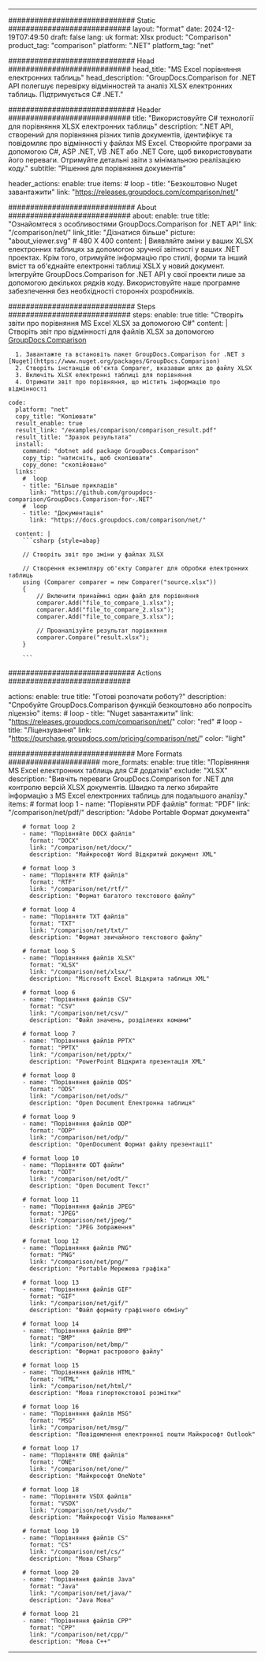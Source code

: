 
---
############################# Static ############################
layout: "format"
date:  2024-12-19T07:49:50
draft: false
lang: uk
format: Xlsx
product: "Comparison"
product_tag: "comparison"
platform: ".NET"
platform_tag: "net"

############################# Head ############################
head_title: "MS Excel порівняння електронних таблиць"
head_description: "GroupDocs.Comparison for .NET API полегшує перевірку відмінностей та аналіз XLSX електронних таблиць. Підтримується C# .NET."

############################# Header ############################
title: "Використовуйте C# технології для порівняння XLSX електронних таблиць" 
description: ".NET API, створений для порівняння різних типів документів, ідентифікує та повідомляє про відмінності у файлах MS Excel. Створюйте програми за допомогою C#, ASP .NET, VB .NET або .NET Core, щоб використовувати його переваги. Отримуйте детальні звіти з мінімальною реалізацією коду."
subtitle: "Рішення для порівняння документів" 

header_actions:
  enable: true
  items:
    #  loop
    - title: "Безкоштовно Nuget завантажити"
      link: "https://releases.groupdocs.com/comparison/net/"
      
############################# About ############################
about:
    enable: true
    title: "Ознайомтеся з особливостями GroupDocs.Comparison for .NET API"
    link: "/comparison/net/"
    link_title: "Дізнатися більше"
    picture: "about_viewer.svg" # 480 X 400
    content: |
       Виявляйте зміни у ваших XLSX електронних таблицях за допомогою зручної звітності у ваших .NET проектах. Крім того, отримуйте інформацію про стилі, форми та інший вміст та об'єднайте електронні таблиці XSLX у новий документ. Інтегруйте GroupDocs.Comparison for .NET API у свої проекти лише за допомогою декількох рядків коду. Використовуйте наше програмне забезпечення без необхідності сторонніх розробників.

############################# Steps ############################
steps:
    enable: true
    title: "Створіть звіти про порівняння MS Excel XLSX за допомогою C#"
    content: |
      Створіть звіт про відмінності для файлів XLSX за допомогою [GroupDocs.Comparison](https://products.groupdocs.com/comparison/net/)
      
      1. Завантажте та встановіть пакет GroupDocs.Comparison for .NET з [Nuget](https://www.nuget.org/packages/GroupDocs.Comparison)
      2. Створіть інстанцію об'єкта Comparer, вказавши шлях до файлу XLSX
      3. Включіть XLSX електронні таблиці для порівняння
      4. Отримати звіт про порівняння, що містить інформацію про відмінності
   
    code:
      platform: "net"
      copy_title: "Копіювати"
      result_enable: true
      result_link: "/examples/comparison/comparison_result.pdf"
      result_title: "Зразок результата"
      install:
        command: "dotnet add package GroupDocs.Comparison"
        copy_tip: "натисніть, щоб скопіювати"
        copy_done: "скопійовано"
      links:
        #  loop
        - title: "Більше прикладів"
          link: "https://github.com/groupdocs-comparison/GroupDocs.Comparison-for-.NET"
        #  loop
        - title: "Документація"
          link: "https://docs.groupdocs.com/comparison/net/"
          
      content: |
        ```csharp {style=abap}

        // Створіть звіт про зміни у файлах XLSX

        // Створення екземпляру об'єкту Comparer для обробки електронних таблиць
        using (Comparer comparer = new Comparer("source.xlsx"))
        {
            // Включити принаймні один файл для порівняння
        	comparer.Add("file_to_compare_1.xlsx");
            comparer.Add("file_to_compare_2.xlsx");
            comparer.Add("file_to_compare_3.xlsx");

            // Проаналізуйте результат порівняння
            comparer.Compare("result.xlsx"); 
        }
        
        ```            

############################# Actions ############################

actions:
  enable: true
  title: "Готові розпочати роботу?"
  description: "Спробуйте GroupDocs.Comparison функцій безкоштовно або попросіть ліцензію"
  items:
    #  loop
    - title: "Nuget завантажити"
      link: "https://releases.groupdocs.com/comparison/net/"
      color: "red"
        #  loop
    - title: "Ліцензування"
      link: "https://purchase.groupdocs.com/pricing/comparison/net/"
      color: "light"


############################# More Formats #####################
more_formats:
    enable: true
    title: "Порівняння MS Excel електронних таблиць для C# додатків"
    exclude: "XLSX"
    description: "Вивчіть переваги GroupDocs.Comparison for .NET для контролю версій XLSX документів. Швидко та легко збирайте інформацію з MS Excel електронних таблиць для подальшого аналізу."
    items: 
        # format loop 1
        - name: "Порівняти PDF файлів"
          format: "PDF"
          link: "/comparison/net/pdf/"
          description: "Adobe Portable Формат документа"

        # format loop 2
        - name: "Порівняйте DOCX файлів"
          format: "DOCX"
          link: "/comparison/net/docx/"
          description: "Майкрософт Word Відкритий документ XML"

        # format loop 3
        - name: "Порівняти RTF файлів"
          format: "RTF"
          link: "/comparison/net/rtf/"
          description: "Формат багатого текстового файлу"

        # format loop 4
        - name: "Порівняти TXT файлів"
          format: "TXT"
          link: "/comparison/net/txt/"
          description: "Формат звичайного текстового файлу"

        # format loop 5
        - name: "Порівняння файлів XLSX"
          format: "XLSX"
          link: "/comparison/net/xlsx/"
          description: "Microsoft Excel Відкрита таблиця XML"

        # format loop 6
        - name: "Порівняння файлів CSV"
          format: "CSV"
          link: "/comparison/net/csv/"
          description: "Файл значень, розділених комами"

        # format loop 7
        - name: "Порівняння файлів PPTX"
          format: "PPTX"
          link: "/comparison/net/pptx/"
          description: "PowerPoint Відкрита презентація XML"

        # format loop 8
        - name: "Порівняння файлів ODS"
          format: "ODS"
          link: "/comparison/net/ods/"
          description: "Open Document Електронна таблиця"

        # format loop 9
        - name: "Порівняння файлів ODP"
          format: "ODP"
          link: "/comparison/net/odp/"
          description: "OpenDocument Формат файлу презентації"

        # format loop 10
        - name: "Порівняти ODT файли"
          format: "ODT"
          link: "/comparison/net/odt/"
          description: "Open Document Текст"

        # format loop 11
        - name: "Порівняння файлів JPEG"
          format: "JPEG"
          link: "/comparison/net/jpeg/"
          description: "JPEG Зображення"

        # format loop 12
        - name: "Порівняння файлів PNG"
          format: "PNG"
          link: "/comparison/net/png/"
          description: "Portable Мережева графіка"

        # format loop 13
        - name: "Порівняння файлів GIF"
          format: "GIF"
          link: "/comparison/net/gif/"
          description: "Файл формату графічного обміну"

        # format loop 14
        - name: "Порівняння файлів BMP"
          format: "BMP"
          link: "/comparison/net/bmp/"
          description: "Формат растрового файлу"

        # format loop 15
        - name: "Порівняння файлів HTML"
          format: "HTML"
          link: "/comparison/net/html/"
          description: "Мова гіпертекстової розмітки"

        # format loop 16
        - name: "Порівняння файлів MSG"
          format: "MSG"
          link: "/comparison/net/msg/"
          description: "Повідомлення електронної пошти Майкрософт Outlook"

        # format loop 17
        - name: "Порівняти ONE файлів"
          format: "ONE"
          link: "/comparison/net/one/"
          description: "Майкрософт OneNote"

        # format loop 18
        - name: "Порівняти VSDX файлів"
          format: "VSDX"
          link: "/comparison/net/vsdx/"
          description: "Майкрософт Visio Малювання"

        # format loop 19
        - name: "Порівняння файлів CS"
          format: "CS"
          link: "/comparison/net/cs/"
          description: "Мова CSharp"

        # format loop 20
        - name: "Порівняння файлів Java"
          format: "Java"
          link: "/comparison/net/java/"
          description: "Java Мова"
          
        # format loop 21
        - name: "Порівняння файлів CPP"
          format: "CPP"
          link: "/comparison/net/cpp/"
          description: "Мова C++"
---